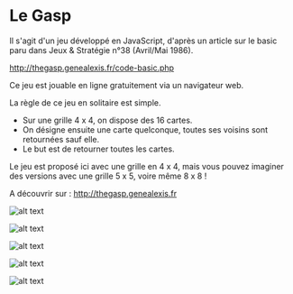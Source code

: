 # Le Gasp

Il s'agit d'un jeu développé en JavaScript, d'après un article sur le basic paru dans Jeux & Stratégie n°38 (Avril/Mai 1986).

http://thegasp.genealexis.fr/code-basic.php

Ce jeu est jouable en ligne gratuitement via un navigateur web.

La règle de ce jeu en solitaire est simple.

- Sur une grille 4 x 4, on dispose des 16 cartes.
- On désigne ensuite une carte quelconque, toutes ses voisins sont retournées sauf elle.
- Le but est de retourner toutes les cartes.

Le jeu est proposé ici avec une grille en 4 x 4, mais vous pouvez imaginer des versions avec une grille 5 x 5, voire même 8 x 8 !

A découvrir sur : http://thegasp.genealexis.fr


![alt text](http://thegasp.genealexis.fr/images/captures/thumbs/thegasp01.jpg)

![alt text](http://thegasp.genealexis.fr/images/captures/thumbs/thegasp02.jpg)

![alt text](http://thegasp.genealexis.fr/images/captures/thumbs/thegasp03.jpg)

![alt text](http://thegasp.genealexis.fr/images/captures/thumbs/thegasp04.jpg)

![alt text](http://thegasp.genealexis.fr/images/captures/thumbs/thegasp05.jpg)